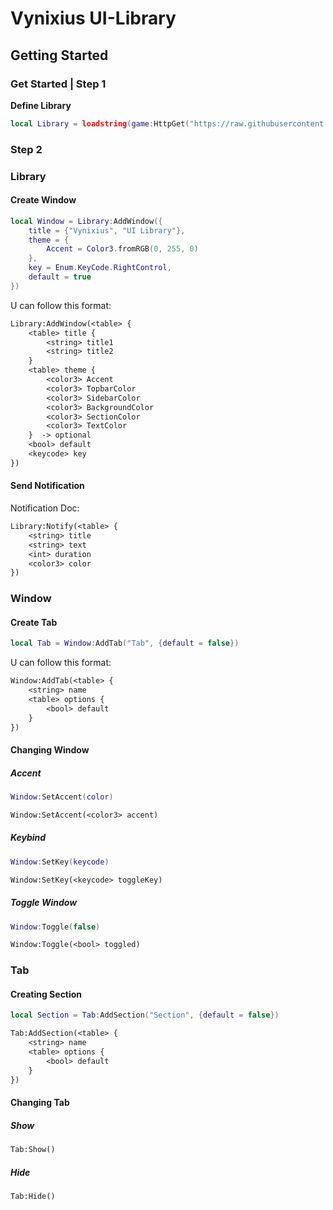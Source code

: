 # Vynixius UI-Library

## Getting Started


### Get Started | Step 1


**Define Library**

```lua
local Library = loadstring(game:HttpGet("https://raw.githubusercontent.com/RegularVynixu/UI-Libraries/main/Vynixius/Source.lua"))()
```


### Step 2

### **Library**


#### **Create Window**
```lua
local Window = Library:AddWindow({
	title = {"Vynixius", "UI Library"},
	theme = {
		Accent = Color3.fromRGB(0, 255, 0)
	},
	key = Enum.KeyCode.RightControl,
	default = true
})
```

U can follow this format:


```txt
Library:AddWindow(<table> {
    <table> title {
        <string> title1
        <string> title2
    }
    <table> theme {
        <color3> Accent
        <color3> TopbarColor
        <color3> SidebarColor
        <color3> BackgroundColor
        <color3> SectionColor
        <color3> TextColor
    }  -> optional
    <bool> default
    <keycode> key
})
```

#### **Send Notification**

Notification Doc:

```txt
Library:Notify(<table> {
    <string> title
    <string> text
    <int> duration
    <color3> color
})
```


### **Window**

#### **Create Tab**

```lua
local Tab = Window:AddTab("Tab", {default = false})
```

U can follow this format:

```txt
Window:AddTab(<table> {
    <string> name
    <table> options {
        <bool> default
    } 
})
```


#### **Changing Window**


##### **Accent**
```lua
Window:SetAccent(color)
```

```txt
Window:SetAccent(<color3> accent)
```


##### **Keybind**
```lua
Window:SetKey(keycode)
```

```txt
Window:SetKey(<keycode> toggleKey)
```



##### **Toggle Window**
```lua
Window:Toggle(false)
```

```txt
Window:Toggle(<bool> toggled)
```



### **Tab**

#### **Creating Section**

```lua
local Section = Tab:AddSection("Section", {default = false})
```

```txt
Tab:AddSection(<table> {
    <string> name
    <table> options {
        <bool> default
    }
})
```


#### **Changing Tab**

##### **Show**

```txt
Tab:Show()
```

##### **Hide**

```txt
Tab:Hide()
```
